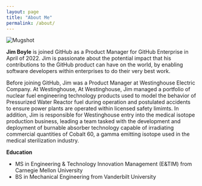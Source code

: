 ```yaml
---
layout: page
title: "About Me"
permalink: /about/
---
```


![Mugshot](https://user-images.githubusercontent.com/95828167/147855567-b1f1b7f1-f447-497f-ab3d-a135a5cf3095.png)

**Jim Boyle** is joined GitHub as a Product Manager for GitHub Enterprise in April of 2022. Jim is passionate about the potential impact that his contributions to the GitHub product can have on the world, by enabling software developers within enterprises to do their very best work. 

Before joining GitHub, Jim was a Product Manager at Westinghouse Electric Company. At Westinghouse, At Westinghouse, Jim managed a portfolio of nuclear fuel engineering technology products used to model the behavior of Pressurized Water Reactor fuel during operation and postulated accidents to ensure power plants are operated within licensed safety limimts. In addition, Jim is responsible for Westinghouse entry into the medical isotope production business, leading a team tasked with the development and deployment of burnable absorber technology capable of irradiating commercial quantities of Cobalt 60, a gamma emitting isotope used in the medical sterilization industry.


**Education**
* MS in Engineering & Technology Innovation Management (E&TIM) from Carnegie Mellon University 
* BS in Mechanical Engineering from Vanderbilt University


